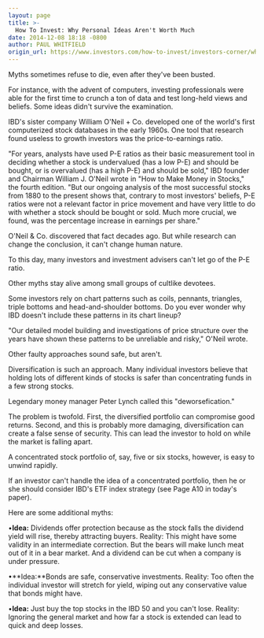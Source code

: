 ```yaml
---
layout: page
title: >-
  How To Invest: Why Personal Ideas Aren't Worth Much
date: 2014-12-08 18:18 -0800
author: PAUL WHITFIELD
origin_url: https://www.investors.com/how-to-invest/investors-corner/what-is-best-guide-in-stock-market/
---
```


Myths sometimes refuse to die, even after they've been busted.

For instance, with the advent of computers, investing professionals were able for the first time to crunch a ton of data and test long-held views and beliefs. Some ideas didn't survive the examination.

IBD's sister company William O'Neil + Co. developed one of the world's first computerized stock databases in the early 1960s. One tool that research found useless to growth investors was the price-to-earnings ratio.

"For years, analysts have used P-E ratios as their basic measurement tool in deciding whether a stock is undervalued (has a low P-E) and should be bought, or is overvalued (has a high P-E) and should be sold," IBD founder and Chairman William J. O'Neil wrote in "How to Make Money in Stocks," the fourth edition. "But our ongoing analysis of the most successful stocks from 1880 to the present shows that, contrary to most investors' beliefs, P-E ratios were not a relevant factor in price movement and have very little to do with whether a stock should be bought or sold. Much more crucial, we found, was the percentage increase in earnings per share."

O'Neil & Co. discovered that fact decades ago. But while research can change the conclusion, it can't change human nature.

To this day, many investors and investment advisers can't let go of the P-E ratio.

Other myths stay alive among small groups of cultlike devotees.

Some investors rely on chart patterns such as coils, pennants, triangles, triple bottoms and head-and-shoulder bottoms. Do you ever wonder why IBD doesn't include these patterns in its chart lineup?

"Our detailed model building and investigations of price structure over the years have shown these patterns to be unreliable and risky," O'Neil wrote.

Other faulty approaches sound safe, but aren't.

Diversification is such an approach. Many individual investors believe that holding lots of different kinds of stocks is safer than concentrating funds in a few strong stocks.

Legendary money manager Peter Lynch called this "deworsefication."

The problem is twofold. First, the diversified portfolio can compromise good returns. Second, and this is probably more damaging, diversification can create a false sense of security. This can lead the investor to hold on while the market is falling apart.

A concentrated stock portfolio of, say, five or six stocks, however, is easy to unwind rapidly.

If an investor can't handle the idea of a concentrated portfolio, then he or she should consider IBD's ETF index strategy (see Page A10 in today's paper).

Here are some additional myths:

•**Idea:** Dividends offer protection because as the stock falls the dividend yield will rise, thereby attracting buyers. Reality: This might have some validity in an intermediate correction. But the bears will make lunch meat out of it in a bear market. And a dividend can be cut when a company is under pressure.

•**Idea:**Bonds are safe, conservative investments. Reality: Too often the individual investor will stretch for yield, wiping out any conservative value that bonds might have.

•**Idea:** Just buy the top stocks in the IBD 50 and you can't lose. Reality: Ignoring the general market and how far a stock is extended can lead to quick and deep losses.
